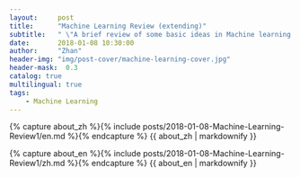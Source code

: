 ```yaml
---
layout:     post
title:      "Machine Learning Review (extending)"
subtitle:   " \"A brief review of some basic ideas in Machine learning!\""
date:       2018-01-08 10:30:00
author:     "Zhan"
header-img: "img/post-cover/machine-learning-cover.jpg"
header-mask:  0.3
catalog: true
multilingual: true
tags:
    - Machine Learning
---
```


<!-- Chinese Version -->
<div class="zh post-container">

{% capture about_zh %}{% include posts/2018-01-08-Machine-Learning-Review1/en.md %}{% endcapture %}
{{ about_zh | markdownify }}

</div>

<!-- English Version -->
<div class="en post-container">

{% capture about_en %}{% include posts/2018-01-08-Machine-Learning-Review1/zh.md %}{% endcapture %}
{{ about_en | markdownify }}

</div>

